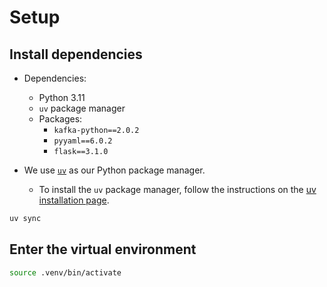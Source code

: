 # Setup

## Install dependencies

- Dependencies:
    - Python 3.11
    - `uv` package manager
    - Packages:
        - `kafka-python==2.0.2`
        - `pyyaml==6.0.2`
        - `flask==3.1.0`

- We use [`uv`](https://docs.astral.sh/uv/) as our Python package manager.
    - To install the `uv` package manager, follow the instructions on the [uv installation page](https://docs.astral.sh/uv/getting-started/installation/).

```bash
uv sync
```

## Enter the virtual environment

```bash
source .venv/bin/activate
```
